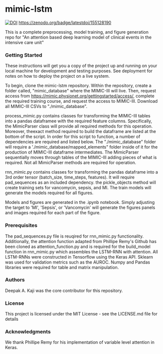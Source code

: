 # mimic-lstm

<a href="https://zenodo.org/badge/latestdoi/155128190"><img src="https://zenodo.org/badge/155128190.svg" alt="DOI"></a>
https://zenodo.org/badge/latestdoi/155128190

This is a complete preprocessing, model training, and figure generation repo for "An attention based deep learning model of clinical events in the intensive care unit"

### Getting Started

These instructions will get you a copy of the project up and running on your local machine for development and testing purposes. See deployment for notes on how to deploy the project on a live system.

To begin, clone the mimic-lstm repository. Within the repository, create a folder called, "mimic_database" where the MIMIC-III will live. Then, request access from https://mimic.physionet.org/gettingstarted/access/, complete the required training course, and request the access to MIMIC-III. Download all MIMIC-III CSVs to "./mimic_database".

process_mimic.py contains classes for transforming the MIMIC-III tables into a
pandas dataframee with the required feature columns. Specifically, the MimicParser class will provide all required methods for this operation. Moreover, theexact method required to build the dataframe are listed at the bottom of the script. In order for this script to function, a number of dependencies are required and listed below. The "./mimic_database" folder will require a './mimic_database/mapped_elements" folder inside of it for the production of MIMIC-III dataframe intermediates. The MimicParser sequentially moves through tables of the MIMIC-III adding pieces of what is required. Not all MimicParser methods are required for operation.

rnn_mimic.py contains classes for transforming the pandas dataframe into a 3rd order tensor (batch_size, time_steps, features). It will require pad_sequences as an included dependency. the pickle_objects method will create training sets for vancomycin, sepsis, and MI. The train models will generate the models required for all figures. 

Models and figures are generated in the .ipynb notebook. Simply adjusting the target to 'MI', 'Sepsis', or 'Vancomycin' will generate the figures panels and images required for each part of the figure.

### Prerequisites
The pad_sequences.py file is reuqired for rnn_mimic.py functionality. Additionally, the attention function adapted from Phillipe Remy's Github has been cloned as attention_function.py and is required for the build_model function in rnn_mimic.py which assembles the LSTM-RNN with attention. All LSTM-RNNs were constructed in Tensorflow using the Keras API. Sklearn was used for validation metrics such as the AUROC. Numpy and Pandas libraries were required for table and matrix manipulation. 

### Authors
Deepak A. Kaji was the core contributor for this repository. 

### License
This project is licensed under the MIT License - see the LICENSE.md file for details

### Acknowledgments
We thank Phillipe Remy for his implementation of variable level attention in Keras. 

